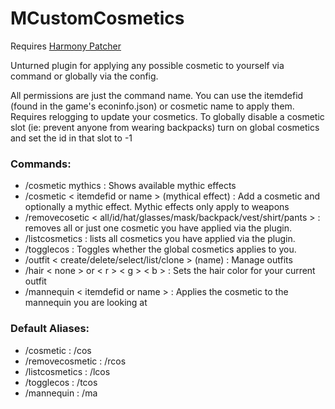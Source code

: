 # MCustomCosmetics

Requires [Harmony Patcher](https://github.com/pardeike/Harmony/releases/tag/v2.2.2.0)

Unturned plugin for applying any possible cosmetic to yourself via command or globally via the config.

All permissions are just the command name. You can use the itemdefid (found in the game's econinfo.json) or cosmetic name to apply them. Requires relogging to update your cosmetics. To globally disable a cosmetic slot (ie: prevent anyone from wearing backpacks) turn on global cosmetics and set the id in that slot to -1

### Commands:
- /cosmetic mythics : Shows available mythic effects
- /cosmetic < itemdefid or name > (mythical effect) : Add a cosmetic and optionally a mythic effect. Mythic effects only apply to weapons
- /removecosetic < all/id/hat/glasses/mask/backpack/vest/shirt/pants > : removes all or just one cosmetic you have applied via the plugin.
- /listcosmetics : lists all cosmetics you have applied via the plugin. 
- /togglecos : Toggles whether the global cosmetics applies to you. 
- /outfit < create/delete/select/list/clone > (name) : Manage outfits
- /hair < none > or < r > < g > < b > : Sets the hair color for your current outfit
- /mannequin < itemdefid or name > : Applies the cosmetic to the mannequin you are looking at

### Default Aliases:
- /cosmetic : /cos
- /removecosmetic : /rcos
- /listcosmetics : /lcos
- /togglecos : /tcos
- /mannequin : /ma